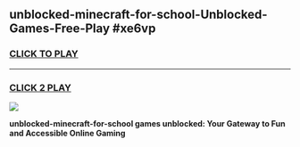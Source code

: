 
## unblocked-minecraft-for-school-Unblocked-Games-Free-Play #xe6vp
<h3>
<a href="https://us.freeplayer.one?title=unblocked-minecraft-for-school&ref=9M">CLICK TO PLAY</a></h3>
<hr>

<h3>
<a href="https://us.freeplayer.one?title=unblocked-minecraft-for-school&ref=9M">CLICK 2 PLAY</a>
  
</h3>

<a href="https://us.freeplayer.one?title=unblocked-minecraft-for-school&ref=9M"><img src="https://clearcache.store/games.png"></a>


**unblocked-minecraft-for-school games unblocked: Your Gateway to Fun and Accessible Online Gaming**

